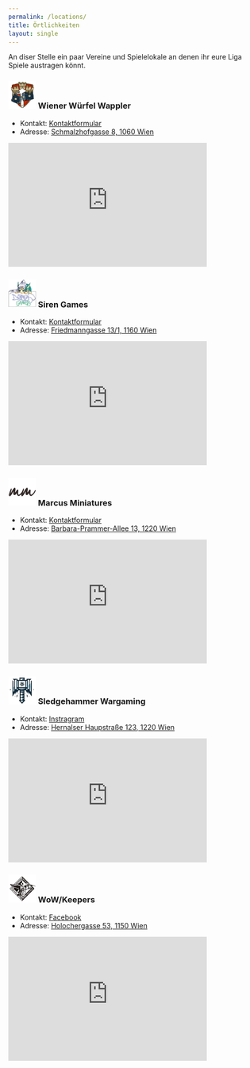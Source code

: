 ```yaml
---
permalink: /locations/
title: Örtlichkeiten
layout: single
---
```


An diser Stelle ein paar Vereine und Spielelokale an denen ihr eure Liga Spiele austragen könnt.

### ![](../assets/images/www.png) Wiener Würfel Wappler

* Kontakt: [Kontaktformular](https://wuerfelwappler.at/contact)
* Adresse: [Schmalzhofgasse 8, 1060 Wien](https://maps.app.goo.gl/nKiNpgJzGYJZPfhB8)

<iframe src="https://www.google.com/maps/embed?pb=!1m14!1m8!1m3!1d5319.120452341746!2d16.3450192!3d48.1958242!3m2!1i1024!2i768!4f13.1!3m3!1m2!1s0x476d078a4c90b36d%3A0xac24789f2ab8217e!2sSchmalzhofgasse%208%2C%201060%20Wien!5e0!3m2!1sen!2sat!4v1706889629613!5m2!1sen!2sat" width="400" height="250" style="border:0;" allowfullscreen="" loading="lazy" referrerpolicy="no-referrer-when-downgrade"></iframe>

### ![](../assets/images/siren.png) Siren Games

* Kontakt: [Kontaktformular](https://www.sirengames.at/de/kontakt)
* Adresse: [Friedmanngasse 13/1, 1160 Wien](https://maps.app.goo.gl/4iD8wxXx8EYCnJwd8)

<iframe src="https://www.google.com/maps/embed?pb=!1m18!1m12!1m3!1d42534.29470715259!2d16.313659198070443!3d48.2182985435235!2m3!1f0!2f0!3f0!3m2!1i1024!2i768!4f13.1!3m3!1m2!1s0x476d07e65b30da8f%3A0x77890c77cb554028!2sSiren%20Games!5e0!3m2!1sde!2sat!4v1706974111630!5m2!1sde!2sat" width="400" height="250" style="border:0;" allowfullscreen="" loading="lazy" referrerpolicy="no-referrer-when-downgrade"></iframe>

### ![](../assets/images/marcus.png) Marcus Miniatures

* Kontakt: [Kontaktformular](https://www.marcusminiaturesshop.com/contact/)
* Adresse: [Barbara-Prammer-Allee 13, 1220 Wien](https://maps.app.goo.gl/9U7LyKQ7B94UvEKE7)

<iframe src="https://www.google.com/maps/embed?pb=!1m18!1m12!1m3!1d2657.7898032401754!2d16.50816937749783!3d48.22992194472634!2m3!1f0!2f0!3f0!3m2!1i1024!2i768!4f13.1!3m3!1m2!1s0x476d01691e605643%3A0xcb6f9b3b3ed371f7!2sThe%20Marcus%20Miniatures!5e0!3m2!1sde!2sat!4v1706974228979!5m2!1sde!2sat" width="400" height="250" style="border:0;" allowfullscreen="" loading="lazy" referrerpolicy="no-referrer-when-downgrade"></iframe>

### ![](../assets/images/sledgehammer.png) Sledgehammer Wargaming

* Kontakt: [Instragram](https://www.instagram.com/sledgehammer_wargaming/)
* Adresse: [Hernalser Haupstraße 123, 1220 Wien](https://maps.app.goo.gl/pwWM5SL55vq5Ppy58)

<iframe src="https://www.google.com/maps/embed?pb=!1m18!1m12!1m3!1d2658.2656177746994!2d16.3227792!3d48.220759699999995!2m3!1f0!2f0!3f0!3m2!1i1024!2i768!4f13.1!3m3!1m2!1s0x476d087468381879%3A0x217af6118f801399!2sHernalser%20Hauptstra%C3%9Fe%20123%2C%201170%20Wien!5e0!3m2!1sde!2sat!4v1707067066755!5m2!1sde!2sat" width="400" height="250" style="border:0;" allowfullscreen="" loading="lazy" referrerpolicy="no-referrer-when-downgrade"></iframe>

### ![](../assets/images/wow.png) WoW/Keepers 

* Kontakt: [Facebook](https://www.facebook.com/wowkeepers/)
* Adresse: [Holochergasse 53, 1150 Wien](https://maps.app.goo.gl/FTVZVSwaRJ4F8dzq9)

<iframe src="https://www.google.com/maps/embed?pb=!1m18!1m12!1m3!1d2659.319161010728!2d16.3241046!3d48.200468099999995!2m3!1f0!2f0!3f0!3m2!1i1024!2i768!4f13.1!3m3!1m2!1s0x476d07f936f0d41f%3A0xfe6f4cb701081a39!2sWOW-Keepers!5e0!3m2!1sde!2sat!4v1707067434654!5m2!1sde!2sat" width="400" height="250" style="border:0;" allowfullscreen="" loading="lazy" referrerpolicy="no-referrer-when-downgrade"></iframe>